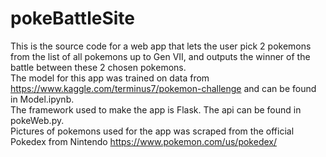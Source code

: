 # pokeBattleSite

This is the source code for a web app that lets the user pick 2 pokemons from the list of all pokemons up to Gen VII, and outputs the winner of the battle between these 2 chosen pokemons.<br/>
The model for this app was trained on data from https://www.kaggle.com/terminus7/pokemon-challenge and can be found in Model.ipynb. <br/>
The framework used to make the app is Flask. The api can be found in pokeWeb.py. <br/>
Pictures of pokemons used for the app was scraped from the official Pokedex from Nintendo https://www.pokemon.com/us/pokedex/
